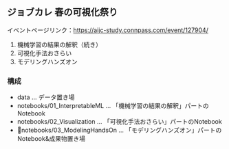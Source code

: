 ## ジョブカレ 春の可視化祭り

イベントページリンク：https://aijc-study.connpass.com/event/127904/  
  1. 機械学習の結果の解釈（続き）
  2. 可視化手法おさらい
  3. モデリングハンズオン

### 構成
- data ... データ置き場   
- notebooks/01_InterpretableML ... 「機械学習の結果の解釈」パートのNotebook
- notebooks/02_Visualization ... 「可視化手法おさらい」パートのNotebook
- notebooks/03_ModelingHandsOn ... 「モデリングハンズオン」パートのNotebook&成果物置き場
